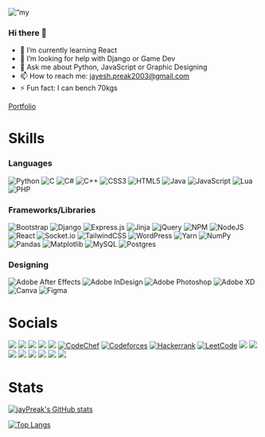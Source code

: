 <p align=”center”>
<img width=”200" height=”200" src="https://user-images.githubusercontent.com/68821643/204093601-d5c9de47-ba9f-42dc-b32a-90be3b0d3760.png" alt=”my banner”>
 </p>

### Hi there 👋



- 🌱 I’m currently learning React
- 🤔 I’m looking for help with Django or Game Dev
- 💬 Ask me about Python, JavaScript or Graphic Designing
- 📫 How to reach me: jayesh.preak2003@gmail.com
- ⚡ Fun fact: I can bench 70kgs

[Portfolio](https://jaypreak.github.io/portfolio/)


# Skills

### Languages
![Python](https://img.shields.io/badge/python-3670A0?style=for-the-badge&logo=python&logoColor=ffdd54)
![C](https://img.shields.io/badge/c-%2300599C.svg?style=for-the-badge&logo=c&logoColor=white)
![C#](https://img.shields.io/badge/c%23-%23239120.svg?style=for-the-badge&logo=c-sharp&logoColor=white)
![C++](https://img.shields.io/badge/c++-%2300599C.svg?style=for-the-badge&logo=c%2B%2B&logoColor=white)
![CSS3](https://img.shields.io/badge/css3-%231572B6.svg?style=for-the-badge&logo=css3&logoColor=white)
![HTML5](https://img.shields.io/badge/html5-%23E34F26.svg?style=for-the-badge&logo=html5&logoColor=white)
![Java](https://img.shields.io/badge/java-%23ED8B00.svg?style=for-the-badge&logo=java&logoColor=white)
![JavaScript](https://img.shields.io/badge/javascript-%23323330.svg?style=for-the-badge&logo=javascript&logoColor=%23F7DF1E)
![Lua](https://img.shields.io/badge/lua-%232C2D72.svg?style=for-the-badge&logo=lua&logoColor=white)
![PHP](https://img.shields.io/badge/php-%23777BB4.svg?style=for-the-badge&logo=php&logoColor=white)

### Frameworks/Libraries
![Bootstrap](https://img.shields.io/badge/bootstrap-%23563D7C.svg?style=for-the-badge&logo=bootstrap&logoColor=white)
![Django](https://img.shields.io/badge/django-%23092E20.svg?style=for-the-badge&logo=django&logoColor=white)
![Express.js](https://img.shields.io/badge/express.js-%23404d59.svg?style=for-the-badge&logo=express&logoColor=%2361DAFB)
![Jinja](https://img.shields.io/badge/jinja-white.svg?style=for-the-badge&logo=jinja&logoColor=black)
![jQuery](https://img.shields.io/badge/jquery-%230769AD.svg?style=for-the-badge&logo=jquery&logoColor=white)
![NPM](https://img.shields.io/badge/NPM-%23000000.svg?style=for-the-badge&logo=npm&logoColor=white)
![NodeJS](https://img.shields.io/badge/node.js-6DA55F?style=for-the-badge&logo=node.js&logoColor=white)
![React](https://img.shields.io/badge/react-%2320232a.svg?style=for-the-badge&logo=react&logoColor=%2361DAFB)
![Socket.io](https://img.shields.io/badge/Socket.io-black?style=for-the-badge&logo=socket.io&badgeColor=010101)
![TailwindCSS](https://img.shields.io/badge/tailwindcss-%2338B2AC.svg?style=for-the-badge&logo=tailwind-css&logoColor=white)
![WordPress](https://img.shields.io/badge/WordPress-%23117AC9.svg?style=for-the-badge&logo=WordPress&logoColor=white)
![Yarn](https://img.shields.io/badge/yarn-%232C8EBB.svg?style=for-the-badge&logo=yarn&logoColor=white)
![NumPy](https://img.shields.io/badge/numpy-%23013243.svg?style=for-the-badge&logo=numpy&logoColor=white)
![Pandas](https://img.shields.io/badge/pandas-%23150458.svg?style=for-the-badge&logo=pandas&logoColor=white)
![Matplotlib](https://img.shields.io/badge/Matplotlib-%23ffffff.svg?style=for-the-badge&logo=Matplotlib&logoColor=black)
![MySQL](https://img.shields.io/badge/mysql-%2300f.svg?style=for-the-badge&logo=mysql&logoColor=white)
![Postgres](https://img.shields.io/badge/postgres-%23316192.svg?style=for-the-badge&logo=postgresql&logoColor=white)
 

### Designing
![Adobe After Effects](https://img.shields.io/badge/Adobe%20After%20Effects-9999FF.svg?style=for-the-badge&logo=Adobe%20After%20Effects&logoColor=white)
![Adobe InDesign](https://img.shields.io/badge/Adobe%20InDesign-49021F?style=for-the-badge&logo=adobeindesign&logoColor=white)
![Adobe Photoshop](https://img.shields.io/badge/adobe%20photoshop-%2331A8FF.svg?style=for-the-badge&logo=adobe%20photoshop&logoColor=white)
![Adobe XD](https://img.shields.io/badge/Adobe%20XD-470137?style=for-the-badge&logo=Adobe%20XD&logoColor=#FF61F6)
![Canva](https://img.shields.io/badge/Canva-%2300C4CC.svg?style=for-the-badge&logo=Canva&logoColor=white)
![Figma](https://img.shields.io/badge/figma-%23F24E1E.svg?style=for-the-badge&logo=figma&logoColor=white)

# Socials
[![](https://img.shields.io/badge/LinkedIn-0077B5?style=for-the-badge&logo=linkedin&logoColor=white)](https://www.linkedin.com/in/jayesh-bhushan-587616200/)
[![](https://img.shields.io/badge/Twitter-1DA1F2?style=for-the-badge&logo=twitter&logoColor=white)](https://twitter.com/jayPreak)
[![](https://img.shields.io/badge/-Behance-blue?style=for-the-badge&logo=behance&logoColor=white)](https://www.behance.net/jayPreak)
[![](https://img.shields.io/badge/Gmail-D14836?style=for-the-badge&logo=gmail&logoColor=white)](mailto:jayesh.preak2003@gmail.com)
[![](https://img.shields.io/badge/WhatsApp-25D366?style=for-the-badge&logo=whatsapp&logoColor=white)](https://wa.me/9582111131)
[![CodeChef](https://img.shields.io/badge/CodeChef-%23964B00.svg?style=for-the-badge&logo=CodeChef&logoColor=white)](https://www.codechef.com/users/jaypreak)
[![Codeforces](https://img.shields.io/badge/Codeforces-445f9d?style=for-the-badge&logo=Codeforces&logoColor=white)](https://codeforces.com/profile/jayPreak)
[![Hackerrank](https://img.shields.io/badge/-Hackerrank-2EC866?style=for-the-badge&logo=HackerRank&logoColor=white)](https://www.hackerrank.com/jayPreak)
[![LeetCode](https://img.shields.io/badge/LeetCode-000000?style=for-the-badge&logo=LeetCode&logoColor=#d16c06)](https://leetcode.com/jayPreak/)
[![](https://img.shields.io/badge/Instagram-E4405F?style=for-the-badge&logo=instagram&logoColor=white)](https://www.instagram.com/jaypreak8/)
[![](https://img.shields.io/badge/Discord-7289DA?style=for-the-badge&logo=discord&logoColor=white)](https://discordapp.com/users/351420785149345792)
[![](https://img.shields.io/badge/Reddit-FF4500?style=for-the-badge&logo=Reddit&logoColor=white)](https://www.reddit.com/user/jayPreak8)
[![](https://img.shields.io/badge/Snapchat-FFFC00?style=for-the-badge&logo=snapchat&logoColor=white)](https://www.snapchat.com/add/jaypreak?share_id=Lzf1VqKlsvg&locale=en-IN)
[![](https://img.shields.io/badge/Twitch-9146FF?style=for-the-badge&logo=twitch&logoColor=white)](https://www.twitch.tv/jaypreak)
[![](https://img.shields.io/badge/YouTube-FF0000?style=for-the-badge&logo=youtube&logoColor=white)](https://www.youtube.com/channel/UCvZzFy6CN3hWcprBw8NtnOg)
[![](https://img.shields.io/badge/Riot_Games-D32936?style=for-the-badge&logo=riot-games&logoColor=white)](https://steamcommunity.com/profiles/76561198971025487)
[![](https://img.shields.io/badge/Spotify-1ED760?&style=for-the-badge&logo=spotify&logoColor=white)](https://open.spotify.com/user/5zx1uhrjxj85781jjwr5x8y54)


# Stats

[![jayPreak's GitHub stats](https://github-readme-stats.vercel.app/api?username=jayPreak&theme=dark)](https://github.com/jaypreak/github-readme-stats)

[![Top Langs](https://github-readme-stats.vercel.app/api/top-langs/?username=jayPreak&layout=compact&theme=dark)](https://github.com/jaypreak/github-readme-stats)


<!--
**jayPreak/jayPreak** is a ✨ _special_ ✨ repository because its `README.md` (this file) appears on your GitHub profile.

Here are some ideas to get you started:

- 🔭 I’m currently working on ...
- 🌱 I’m currently learning ...
- 👯 I’m looking to collaborate on ...
- 🤔 I’m looking for help with ...
- 💬 Ask me about ...
- 📫 How to reach me: ...
- 😄 Pronouns: ...
- ⚡ Fun fact: ...
-->
